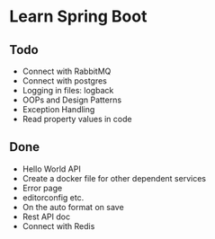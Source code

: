 # Learn Spring Boot

## Todo

- Connect with RabbitMQ
- Connect with postgres
- Logging in files: logback
- OOPs and Design Patterns
- Exception Handling
- Read property values in code

## Done

- Hello World API
- Create a docker file for other dependent services
- Error page
- editorconfig etc.
- On the auto format on save
- Rest API doc
- Connect with Redis

